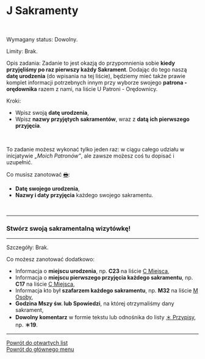 # <span class="status status-list"><span class="status status-list">J</span> Sakramenty</span>
<br />

<span class="status status-title">Wymagany status:</span> Dowolny.
<br />

<span class="status status-title">Limity:</span> Brak.
<br />

<span class="status status-title">Opis zadania:</span> Zadanie to jest okazją do przypomnienia sobie **kiedy przyjęliśmy po raz pierwszy każdy Sakrament**. Dodając do tego naszą **datę urodzenia** (do wpisania na tej liście), będziemy mieć także prawie komplet informacji potrzebnych innym przy wyborze swojego **patrona - orędownika** razem z nami, na liście <span class="status status-list"><span class="status status-red">U</span> Patroni - Orędownicy</span>.
<br />

<span class="status status-title">Kroki:</span>
- Wpisz swoją **datę urodzenia**,
- Wpisz **nazwy przyjętych sakramentów**, wraz z **datą ich pierwszego przyjęcia**.
<br />

<span class="status status-title">To zadanie możesz wykonać tylko jeden raz:</span> w ciągu całego udziału w inicjatywie _„Moich Patronów”_, ale zawsze możesz coś tu dopisać i uzupełnić.
<br />

<span class="status status-title">Co musisz zanotować [🖶](wszystkie_materialy_do_pobrania.md#sakramenty):</span>
- **Datę swojego urodzenia**,
- **Nazwy i daty przyjęcia** każdego swojego sakramentu.
<br />

---
### <div class="colored centered">Stwórz swoją sakramentalną wizytówkę!</div>

---
<span class="status status-title">Szczegóły:</span> Brak.

<span class="status status-title">Co możesz zanotować dodatkowo:</span>
- Informacja o **miejscu urodzenia**, np. **C23** na liście [<span class="status status-list"><span class="status status-list">C</span> Miejsca</span>](miejsca.md),
- Informacja o **miejscu pierwszego przyjęcia każdego sakramentu**, np. **C17** na liście [<span class="status status-list"><span class="status status-list">C</span> Miejsca</span>](miejsca.md),
- Informacja kto był **szafarzem każdego sakramentu**, np. **M32** na liście [<span class="status status-list"><span class="status status-list">M</span> Osoby</span>](osoby.md),
- **Godzina Mszy św. lub Spowiedzi**, na której otrzymaliśmy dany sakrament,
- **Dowolny komentarz** w formie tekstu lub odnośnika do listy [<span class="status status-list"><span class="status status-list">＊</span> Przypisy</span>](przypisy.md), np. **＊19**.


---
[Powrót do otwartych list](jak_zaczac_czyli_o_otwartych_listach.md)  
[Powrót do głównego menu](index.md)
